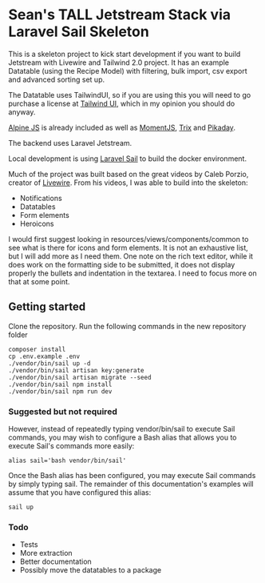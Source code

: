 # Sean's TALL Jetstream Stack via Laravel Sail Skeleton

This is a skeleton project to kick start development if you want to build Jetstream with Livewire and 
Tailwind 2.0 project. It has an example Datatable (using the Recipe Model) with filtering, bulk import, csv export 
and advanced sorting set up.

The Datatable uses TailwindUI, so if you are using this you will need to go purchase a license at 
<a href="https://tailwindui.com/">Tailwind UI</a>, which in my opinion you should do anyway.

<a href="https://github.com/alpinejs/alpine">Alpine JS</a> is already included as well 
as <a href="https://github.com/moment/moment">MomentJS</a>, <a href="https://github.com/basecamp/trix">Trix</a> 
and <a href="https://github.com/Pikaday/Pikaday">Pikaday</a>.

The backend uses <a hred="https://jetstream.laravel.com/2.x/introduction.html">Laravel Jetstream</a>.

Local development is using <a href="https://laravel.com/docs/8.x/sail">Laravel Sail</a> to build the docker environment.

Much of the project was built based on the great videos by Caleb Porzio, creator of 
<a href="https://github.com/livewire/livewire">Livewire</a>. From his videos, I was able to build into the skeleton:
- Notifications
- Datatables
- Form elements
- Heroicons

I would first suggest looking in resources/views/components/common to see what is there for icons and form elements. 
It is not an exhaustive list, but I will add more as I need them. One note on the rich text editor, while it does work 
on the formatting side to be submitted, it does not display properly the bullets and indentation in the textarea. I 
need to focus more on that at some point.

## Getting started
Clone the repository. Run the following commands in the new repository folder
```
composer install
cp .env.example .env
./vendor/bin/sail up -d
./vendor/bin/sail artisan key:generate
./vendor/bin/sail artisan migrate --seed
./vendor/bin/sail npm install
./vendor/bin/sail npm run dev
```

### Suggested but not required
However, instead of repeatedly typing vendor/bin/sail to execute Sail commands, you may wish to configure a Bash alias 
that allows you to execute Sail's commands more easily:

```
alias sail='bash vendor/bin/sail'
````

Once the Bash alias has been configured, you may execute Sail commands by simply typing sail. The remainder of this 
documentation's examples will assume that you have configured this alias:

```
sail up
```

### Todo
- Tests
- More extraction
- Better documentation
- Possibly move the datatables to a package


